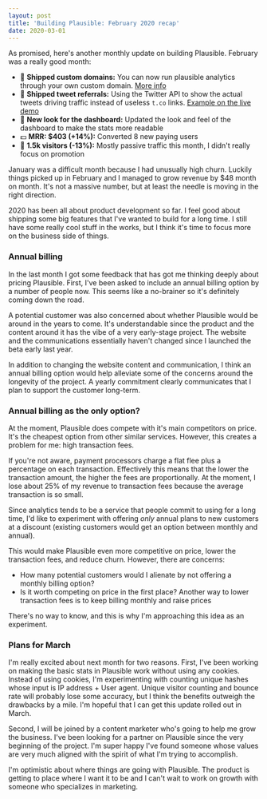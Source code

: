 ```yaml
---
layout: post
title: 'Building Plausible: February 2020 recap'
date: 2020-03-01
---
```


As promised, here's another monthly update on building Plausible. February was a really good month:

* 🚀 **Shipped custom domains:** You can now run plausible analytics through your own custom domain. [More info](https://feedback.plausible.io/10)
* 🚀 **Shipped tweet referrals:** Using the Twitter API to show the actual tweets driving traffic instead of useless `t.co` links. [Example on the live demo](https://plausible.io/plausible.io/referrers/Twitter?period=month&date=2020-02-01)
* 🚀 **New look for the dashboard:** Updated the look and feel of the dashboard to make the stats more readable
* 💵 **MRR: $403 (+14%):** Converted 8 new paying users
* 👩 **1.5k visitors (-13%):** Mostly passive traffic this month, I didn't really focus on promotion

January was a difficult month because I had unusually high churn. Luckily things picked up in February and I managed to grow revenue by $48 month on month. It's not a massive number, but at least the needle is moving in the right direction.

2020 has been all about product development so far. I feel good about shipping some big features that I've wanted to build for
a long time. I still have some really cool stuff in the works, but I think it's time to focus more on the business side of things.

### Annual billing

In the last month I got some feedback that has got me thinking deeply about pricing Plausible. First, I've been asked to include
an annual billing option by a number of people now. This seems like a no-brainer so it's definitely coming down the road.

A potential customer was also concerned about whether Plausible would be around in the years to come. It's understandable since the product
and the content around it has the vibe of a very early-stage project. The website and the communications essentially haven't
changed since I launched the beta early last year.

In addition to changing the website content and communication, I think an annual billing option would help alleviate some
of the concerns around the longevity of the project. A yearly commitment clearly communicates that I plan to support the
customer long-term.

### Annual billing as the only option?

At the moment, Plausible does compete with it's main competitors on price. It's the cheapest option from other similar services.
However, this creates a problem for me: high transaction fees.

If you're not aware, payment processors charge a flat flee plus a percentage on each transaction. Effectively this means that the lower
the transaction amount, the higher the fees are proportionally. At the moment, I lose about 25% of my revenue to transaction fees
because the average transaction is so small.

Since analytics tends to be a service that people commit to using for a long time, I'd like to experiment with offering _only_ annual
plans to new customers at a discount (existing customers would get an option between monthly and annual).

This would make Plausible even more competitive on price, lower the transaction fees, and reduce churn. However, there are concerns:

* How many potential customers would I alienate by not offering a monthly billing option?
* Is it worth competing on price in the first place? Another way to lower transaction fees is to keep billing monthly and raise prices

There's no way to know, and this is why I'm approaching this idea as an experiment.

### Plans for March

I'm really excited about next month for two reasons. First, I've been working on making the basic stats in Plausible work without
using any cookies. Instead of using cookies, I'm experimenting with counting unique hashes whose input
is IP address + User agent. Unique visitor counting and bounce rate will probably lose some accuracy, but I think the benefits outweigh
the drawbacks by a mile. I'm hopeful that I can get this update rolled out in March.

Second, I will be joined by a content marketer who's going to help me grow the business. I've been looking for a partner on Plausible
since the very beginning of the project. I'm super happy I've found someone whose values are very much aligned with the spirit of what I'm trying to accomplish.

I'm optimistic about where things are going with Plausible. The product is getting to place where I want it to be and I can't wait to work on growth with someone who specializes in marketing.
